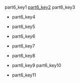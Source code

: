 part6_key1
[part6_key2](https://docs.google.com/document/d/18y1-KsqxA8l2i9Ep48mndRO-nLtyDtDQjmwDBvuA6gU/edit)
part6_key3

- part6_key4
- part6_key5
- part6_key6
- part6_key7
- part6_key8
- part6_key9
part6_key10


- part6_key11

